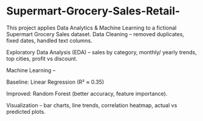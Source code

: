 # Supermart-Grocery-Sales-Retail-
This project applies Data Analytics &amp; Machine Learning to a fictional Supermart Grocery Sales dataset.
Data Cleaning – removed duplicates, fixed dates, handled text columns.

Exploratory Data Analysis (EDA) – sales by category, monthly/ yearly trends, top cities, profit vs discount.

Machine Learning –

Baseline: Linear Regression (R² ≈ 0.35)

Improved: Random Forest (better accuracy, feature importance).

Visualization – bar charts, line trends, correlation heatmap, actual vs predicted plots.
